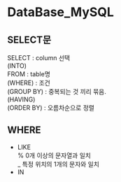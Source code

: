 # DataBase_MySQL
## SELECT문
SELECT : column 선택  
(INTO)  
FROM : table명  
(WHERE) : 조건  
(GROUP BY) : 중복되는 것 끼리 묶음.  
(HAVING)  
(ORDER BY) : 오름차순으로 정렬  

## WHERE
+ LIKE  
    % 0개 이상의 문자열과 일치  
    _ 특정 위치의 1개의 문자와 일치  
+ IN
